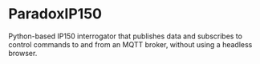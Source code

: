 # ParadoxIP150
Python-based IP150 interrogator that publishes data and subscribes to control commands to and from an MQTT broker, without using a headless browser.
